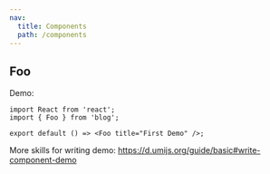 ```yaml
---
nav:
  title: Components
  path: /components
---
```


## Foo

Demo:

```tsx
import React from 'react';
import { Foo } from 'blog';

export default () => <Foo title="First Demo" />;
```

More skills for writing demo: https://d.umijs.org/guide/basic#write-component-demo
